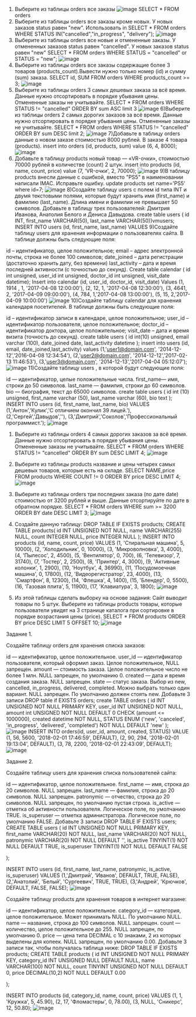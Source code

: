 1) Выберите из таблицы orders все заказы
![image](https://github.com/user-attachments/assets/74c7760e-9425-420f-9065-b092b605e79d)
SELECT * FROM orders
2) Выберите из таблицы orders все заказы кроме новых. У новых заказов status равен "new". Использовать in
SELECT * FROM orders
WHERE STATUS IN("cancelled","in_progress", "delivery");
![image](https://github.com/user-attachments/assets/1fbb63a4-0957-450a-9f85-060f0c00739d)
3) Выберите из таблицы orders все новые и отмененные заказы. У отмененных заказов status равен "cancelled". У новых заказов status равен "new"
SELECT * FROM orders
WHERE STATUS = "cancelled"
or STATUS = "new";
![image](https://github.com/user-attachments/assets/d1b1087d-6e6b-44c0-b120-164266337371)
4) Выберите из таблицы orders все заказы содержащие более 3 товаров (products_count).Вывести нужно только номер (id) и сумму (sum) заказа.
SELECT id, SUM  FROM orders
WHERE products_count >= 3;
![image](https://github.com/user-attachments/assets/ad884836-f05b-40ac-81c1-a91d8ae7156b)
5) Выберите из таблицы orders 3 самых дешевых заказа за всё время. Данные нужно отсортировать в порядке убывания цены. Отмененные заказы не учитывайте.
SELECT * FROM orders
WHERE STATUS != "cancelled"
ORDER BY sum ASC limit 3
![image](https://github.com/user-attachments/assets/6fc58876-6591-4498-a24c-230a31f129bb)
6)Выберите из таблицы orders 2 самых дорогих заказов за всё время. Данные нужно отсортировать в порядке убывания цены. Отмененные заказы не учитывайте.
SELECT * FROM orders
WHERE STATUS != "cancelled"
ORDER BY sum DESC limit 2;
![image](https://github.com/user-attachments/assets/b706faa9-d7c4-4089-a3b2-192209b28697)
7)Добавьте в таблицу orders данные о новом заказе стоимостью 8000 рублей. В заказе 4 товара (products).
insert into orders (id, products, sum)
value (6, 4, 8000);
![image](https://github.com/user-attachments/assets/fc98c88c-b854-45d2-8b67-f77f9c525bb3)
8) Добавьте в таблицу products новый товар — «VR-очки», стоимостью 70000 рублей в количестве (count) 2 штук.
insert into products (id, name, count, price)
value (7, 'VR-очки', 2, 70000);
![image](https://github.com/user-attachments/assets/50fb9896-f070-4e47-a96c-cedfda7c7ccd)
9)В таблицу products внесли данные с ошибкой, вместо "PS5" в наименовании написали IMAC. Исправьте ошибку.
update products set name='PS5' where id=7;
![image](https://github.com/user-attachments/assets/803bd8dc-4f5f-4d28-8052-94fffe4961cd)
8)Создайте таблицу users с полем id типа INT и двумя текстовыми полями, которые будут хранить имя (first_name) и фамилию (last_name). Длина имени и фамилии не превышает 50 символов.
Добавьте в таблицу трех пользователей: Дмитрия Иванова, Анатолия Белого и Дениса Давыдова.
create table users (
   id INT, 
	first_name VARCHAR(50), 
	last_name VARCHAR(50))vmusers;
INSERT INTO users (id, first_name, last_name)
VALUES
9)Создайте таблицу users для хранения информации о пользователях сайта.
В таблице должны быть следующие поля:

id – идентификатор, целое положительное;
email – адрес электронной почты, строка не более 100 символов;
date_joined – дата регистрации (достаточно хранить дату, без времени)
last_activity – дата и время последней активности (с точностью до секунд).
Create table calendar (
id int unsigned,
user_id int unsigned,
doctor_id int unsigned,
visit_date datetime);
Insert into calendar (id, user_id, doctor_id, visit_date)
Values 
(1, 1914 , 1, '2017-04-08 12:00:00'),
(2, 12, 1, '2017-04-08 12:30:00'),
(3, 4641, 2, '2017-04-09 09:00:00'),
(4, 784, 1,'2017-04-08 13:00:00'),
(5, 15, 2,'2017-04-09 10:00:00')
![image](https://github.com/user-attachments/assets/8416b71a-d28e-4595-996d-c6bd3c8a3bed)
10)Создайте таблицу calendar для хранения календаря посетителей.
В таблице должны быть следующие поля:

id – идентификатор записи в календаре, целое положительное;
user_id – идентификатор пользователя, целое положительное;
doctor_id – идентификатор доктора, целое положительное;
visit_date – дата и время визита (точность до секунд).
create table users (
id int(10) unsigned,
email varchar (100),
date_joined date,
last_activity datetime
);
insert into users (id, email, date_joined,last_activity)
values
(1,'user1@domain.com', '2014-12-12','2016-04-08 12:34:54'),
(2,'user2@domain.com', '2014-12-12','2017-02-13 11:46:53'),
(3,'user3@domain.com', '2014-12-13','2017-04-04 05:12:07');
![image](https://github.com/user-attachments/assets/56db7a5a-e70b-4f5a-a8ba-50a85635ecb7)
11)Создайте таблицу users , в которой будут следующие поля:

id — идентификатор, целые положительные числа.
first_name— имя, строки до 50 символов.
last_name — фамилия, строки до 60 символов.
bio — биография, текст до 65000 символов.
create table users (
id int (10) unsigned,
first_name varchar (50),
last_name varchar (60),
bio text
);
INSERT INTO users (id, first_name, last_name, bio)
VALUES
(1,'Антон','Кулик','С отличием окончил 39 лицей.'),
(2,'Сергей','Давыдов',''),
(3,'Дмитрий','Соколов','Профессиональный программист.');
![image](https://github.com/user-attachments/assets/681c1947-8d13-4428-bce6-b41368d6ff78)

1) Выберите из таблицы orders 4 самых дорогих заказов за всё время.
Данные нужно отсортировать в порядке убывания цены.
Отмененные заказы не учитывайте.
SELECT * FROM orders 
WHERE STATUS != "cancelled" 
ORDER BY sum DESC LIMIT 4;
![image](https://github.com/user-attachments/assets/a4f9c000-084a-4ddf-9957-16a70242aae9)

2) Выберите из таблицы products название и цены четырех самых дешевых товаров, которые есть на складе.
SELECT NAME,price FROM products 
WHERE COUNT != 0 
ORDER BY price DESC LIMIT 4;
![image](https://github.com/user-attachments/assets/9847deb1-a587-42de-8d44-ba9056247615)

3) Выберите из таблицы orders три последних заказа (по дате date) стоимостью от 3200 рублей и выше.
Данные отсортируйте по дате в обратном порядке.
SELECT * FROM orders 
WHERE sum >= 3200 
ORDER BY date DESC LIMIT 3;
![image](https://github.com/user-attachments/assets/63b2dc84-d7d6-4ca1-9507-ba54981f2840)

4) Создайте данную таблицу:
DROP TABLE IF EXISTS products;
CREATE TABLE products(
	id INT UNSIGNED NOT NULL,
	name VARCHAR(255) NULL,
	count INTEGER NULL,
   price INTEGER NULL
	);
INSERT INTO products (id, name, count, price)
VALUES
	 (1, 'Стиральная машина', 5, 10000),
    (2, 'Холодильник', 0, 10000),
    (3, 'Микроволновка', 3, 4000),
    (4, 'Пылесос', 2, 4500),
    (5, 'Вентилятор', 0, 700),
    (6, 'Телевизор', 7, 31740),
    (7, 'Тостер', 2, 2500),
    (8, 'Принтер', 4, 3000),
    (9, 'Активные колонки', 1, 2900),
    (10, 'Ноутбук', 4, 36990),
    (11, 'Посудомоечная машина', 0, 17800),
    (12, 'Видеорегистратор', 23, 4000),
    (13, 'Смартфон', 8, 12300),
    (14, 'Флешка', 4, 1400),
    (15, 'Блендер', 0, 5500),
    (16, 'Газовая плита', 5, 11900),
    (17, 'Клавиатура', 3, 1800);
![image](https://github.com/user-attachments/assets/8d6750bf-1d77-47d5-8a53-2a69fc094902)
5) Из этой таблицы сделать выборку на основе задания: Сайт выводит товары по 5 штук. Выберите из таблицы products товары, которые пользователи увидят на 3 странице каталога при сортировке в порядке возрастания цены (price).
SELECT * FROM products
ORDER BY price DESC LIMIT 5
OFFSET 10;
![image](https://github.com/user-attachments/assets/5d0bb1c6-ff7f-469d-a313-9d65016b7ccc)

Задание 1.

Создайте таблицу orders для хранения списка заказов:

id — идентификатор, целое положительное.
user_id — идентификатор пользователя, который оформил заказ. Целое положительное, NULL запрещен.
amount — стоимость заказа. Целое положительное число не более 1 млн. NULL запрещен, по умолчанию 0.
created — дата и время создания заказа. NULL запрещен.
state — статус заказа. Выбор из new, cancelled, in_progress, delivered, completed. Можно выбрать только один вариант. NULL запрещен. По умолчанию должен стоять new.
Добавьте 3 записи
DROP table if EXISTS orders;
create TABLE orders (
	id INT UNSIGNED NOT NULL PRIMARY KEY,
	user_id INT UNSIGNED NOT NULL,
	amount int UNSIGNED NOT NULL DEFAULT 0 CHECK (amount <= 1000000),
	created datetime NOT NULL,
	STATUS ENUM ('new', 'canceled', 'in_progress', 'delivered', 'completed') NOT NULL DEFAULT 'new'
);
![image](https://github.com/user-attachments/assets/3bfafc39-5061-437c-8173-c868458d0591)
 INSERT INTO orders(id, user_id, amount, created, STATUS)
VALUE 
	(1, 56, 5600, '2018-02-01 17:46:59', DEFAULT),
	(2, 90, 294, '2018-02-01 19:13:04', DEFAULT),
	(3, 78, 2200, '2018-02-01 22:43:09', DEFAULT);
![image](https://github.com/user-attachments/assets/e78e3fee-b4ba-4194-b771-b2e802fc948a)

Задание 2.

Создайте таблицу users для хранения списка пользователей сайта:

id — идентификатор, целое положительное.
first_name — имя, строка до 20 символов. NULL запрещен.
last_name — фамилия, строка до 20 символов. NULL запрещен.
patronymic — отчество, строка до 20 символов. NULL запрещен, по умолчанию пустая строка.
is_active — отметка об активности пользователя. Логическое поле, по умолчанию TRUE.
is_superuser — отметка администратора. Логическое поле, по умолчанию FALSE.
Добавьте 3 записи 
DROP TABLE IF EXISTS users;
CREATE TABLE users (
    id INT UNSIGNED NOT NULL PRIMARY KEY,
    first_name VARCHAR(20) NOT NULL,
    last_name VARCHAR(20) NOT NULL,
    patronymic VARCHAR(20) NOT NULL DEFAULT '',
     is_active TINYINT(1) NOT NULL DEFAULT TRUE,
     is_superuser TINYINT(1) NOT NULL DEFAULT FALSE 
    
);

INSERT INTO users (id, first_name, last_name, patronymic, is_active, is_superuser) VALUES
(1,'Дмитрий', 'Иванов', DEFAULT, TRUE, FALSE),
(2,'Анатолий', 'Белый', 'Сургеевич', TRUE, TRUE),
(3,'Андрей', 'Крючков', DEFAULT, FALSE, FALSE);
![image](https://github.com/user-attachments/assets/8ee231b5-92a7-41b8-a57e-126abaae59a8)

Создайте таблицу products для хранения товаров в интернет магазине:

id — идентификатор, целое положительное.
category_id — категория, целое положительное. Может принимать NULL. По умолчанию NULL.
name — название, строка до 100 символов. NULL запрещен.
count — количество, целое положительное до 255. NULL запрещен, по умолчанию 0.
price — цена типа DECIMAL с 10 знаками, 2 из которых выделены для копеек. NULL запрещен, по умолчанию 0.00.
Добавьте 3 записи так, чтобы получалась таблица ниже:
DROP TABLE IF EXISTS products;
CREATE TABLE products (
    id INT UNSIGNED NOT NULL PRIMARY KEY,
    category_id INT UNSIGNED NULL DEFAULT NULL,
    name VARCHAR(100) NOT NULL,
    count TINYINT UNSIGNED NOT NULL DEFAULT 0,
    price DECIMAL(10,2) NOT NULL DEFAULT 0.00
    
);

INSERT INTO products (id, category_id, name, count, price) VALUES
(1, 1, 'Кружка', 5, 45.90),
(2, 17, 'Фломастеры', 0, 78.00),
(3, NULL, 'Сникерс', 12, 50.80);
![image](https://github.com/user-attachments/assets/d9acc4d1-a943-48e9-abd5-a98432bbf64a)
